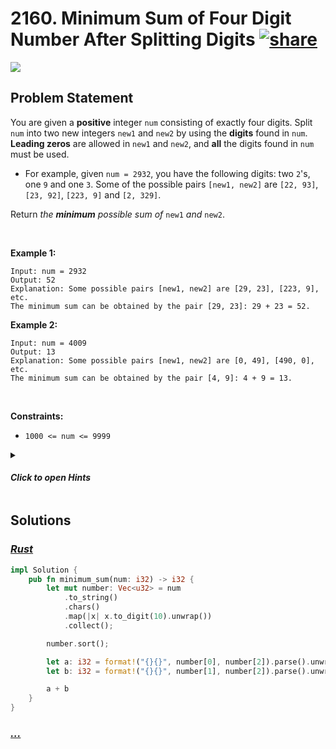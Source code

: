 # 2160. Minimum Sum of Four Digit Number After Splitting Digits [![share]](https://leetcode.com/problems/minimum-sum-of-four-digit-number-after-splitting-digits/)

![][easy]

## Problem Statement

<p>You are given a <strong>positive</strong> integer <code>num</code> consisting of exactly four digits. Split <code>num</code> into two new integers <code>new1</code> and <code>new2</code> by using the <strong>digits</strong> found in <code>num</code>. <strong>Leading zeros</strong> are allowed in <code>new1</code> and <code>new2</code>, and <strong>all</strong> the digits found in <code>num</code> must be used.</p>
<ul>
<li>For example, given <code>num = 2932</code>, you have the following digits: two <code>2</code>'s, one <code>9</code> and one <code>3</code>. Some of the possible pairs <code>[new1, new2]</code> are <code>[22, 93]</code>, <code>[23, 92]</code>, <code>[223, 9]</code> and <code>[2, 329]</code>.</li>
</ul>
<p>Return <em>the <strong>minimum</strong> possible sum of </em><code>new1</code><em> and </em><code>new2</code>.</p>
<p> </p>
<p><strong class="example">Example 1:</strong></p>

```
Input: num = 2932
Output: 52
Explanation: Some possible pairs [new1, new2] are [29, 23], [223, 9], etc.
The minimum sum can be obtained by the pair [29, 23]: 29 + 23 = 52.
```

<p><strong class="example">Example 2:</strong></p>

```
Input: num = 4009
Output: 13
Explanation: Some possible pairs [new1, new2] are [0, 49], [490, 0], etc.
The minimum sum can be obtained by the pair [4, 9]: 4 + 9 = 13.
```

<p> </p>
<p><strong>Constraints:</strong></p>
<ul>
<li><code>1000 &lt;= num &lt;= 9999</code></li>
</ul>

<details>
<summary>

#### _Click to open Hints_

</summary>

- Notice that the most optimal way to obtain the minimum possible sum using 4 digits is by summing up two 2-digit numbers.
- We can use the two smallest digits out of the four as the digits found in the tens place respectively.
- Similarly, we use the final 2 larger digits as the digits found in the ones place.

</details>

## Solutions

### [_Rust_](min_sum_of_four_digits_num_after_splitting_digits.rs)

```rs [Rust]
impl Solution {
    pub fn minimum_sum(num: i32) -> i32 {
        let mut number: Vec<u32> = num
            .to_string()
            .chars()
            .map(|x| x.to_digit(10).unwrap())
            .collect();

        number.sort();

        let a: i32 = format!("{}{}", number[0], number[2]).parse().unwrap();
        let b: i32 = format!("{}{}", number[1], number[2]).parse().unwrap();

        a + b
    }
}

```

### [_..._]()

```

```

<!----------------------------------{ link }--------------------------------->

[share]: https://graph.org/file/3ea5234dda646b71c574a.png
[easy]: https://img.shields.io/badge/Difficulty-Easy-bright.svg
[medium]: https://img.shields.io/badge/Difficulty-Medium-yellow.svg
[hard]: https://img.shields.io/badge/Difficulty-Hard-red.svg
